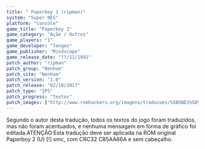 ```yaml
---
title: " Paperboy 2 (ripman)"
system: "Super NES"
platform: "Console"
game_title: "Paperboy 2"
game_category: "Ação / Outros"
game_players: "1"
game_developer: "Tengen"
game_publisher: "Mindscape"
game_release_date: "??/11/1991"
patch_author: "ripman"
patch_group: "Nenhum"
patch_site: "Nenhum"
patch_version: "1.0"
patch_release: "02/10/2017"
patch_type: "IPS"
patch_progress: "Textos"
patch_images: ["http://www.romhackers.org/imagens/traducoes/%5BSNES%5D%20Paperboy%202%20-%20ripman%20-%201.png","http://www.romhackers.org/imagens/traducoes/%5BSNES%5D%20Paperboy%202%20-%20ripman%20-%202.png","http://www.romhackers.org/imagens/traducoes/%5BSNES%5D%20Paperboy%202%20-%20ripman%20-%203.png"]
---
```

Segundo o autor desta tradução, todos os textos do jogo foram traduzidos, mas não foram acentuados, e nenhuma mensagem em forma de gráfico foi editada.ATENÇÃO:Esta tradução deve ser aplicada na ROM original Paperboy 2 (U) [!].smc, com CRC32 C85AA66A e sem cabeçalho.